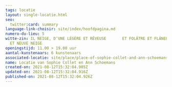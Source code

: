 ```yaml
---
tags: locatie
layout: single-locatie.html
seo:
  twitter:card: summary
language-link-choisir: site/index/hoofdpagina.md
numero-du-lieu: 5
witte-zin: IL NEIGE, D‘UNE LÉGÈRE ET RÊVEUSE       ET FOLÂTRE ET FLÂNEUSE      
  ET NEUVE NEIGE
openingstijd: 11.00 > 19.00 uur
aantal-kunstenaars: 6 kunstenaars
associated-locatie: site/place/place-of-sophie-collet-and-ann-schoemans.md
name: Locatie van Sophie Collet en Ann Schoemans
created-on: 2021-08-12T15:32:04.905Z
updated-on: 2021-08-12T15:32:04.916Z
published-on: 2021-08-12T15:32:04.926Z
---
```

